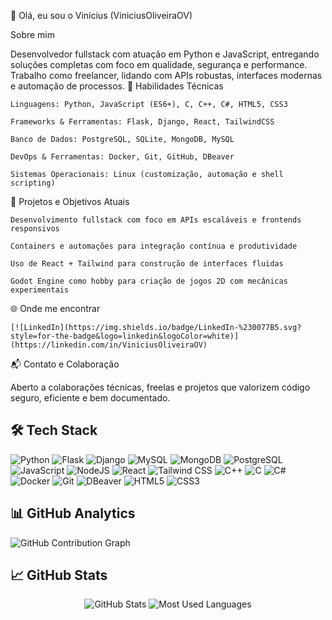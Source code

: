 👋 Olá, eu sou o Vinícius (ViniciusOliveiraOV)

Sobre mim

Desenvolvedor fullstack com atuação em Python e JavaScript, entregando soluções completas com foco em qualidade, segurança e performance. Trabalho como freelancer, lidando com APIs robustas, interfaces modernas e automação de processos.
🚀 Habilidades Técnicas

    Linguagens: Python, JavaScript (ES6+), C, C++, C#, HTML5, CSS3

    Frameworks & Ferramentas: Flask, Django, React, TailwindCSS

    Banco de Dados: PostgreSQL, SQLite, MongoDB, MySQL

    DevOps & Ferramentas: Docker, Git, GitHub, DBeaver

    Sistemas Operacionais: Linux (customização, automação e shell scripting)

🎯 Projetos e Objetivos Atuais

    Desenvolvimento fullstack com foco em APIs escaláveis e frontends responsivos

    Containers e automações para integração contínua e produtividade

    Uso de React + Tailwind para construção de interfaces fluidas

    Godot Engine como hobby para criação de jogos 2D com mecânicas experimentais

🌐 Onde me encontrar    

    [![LinkedIn](https://img.shields.io/badge/LinkedIn-%230077B5.svg?style=for-the-badge&logo=linkedin&logoColor=white)](https://linkedin.com/in/ViniciusOliveiraOV)

📬 Contato e Colaboração

Aberto a colaborações técnicas, freelas e projetos que valorizem código seguro, eficiente e bem documentado.





## 🛠️ Tech Stack

![Python](https://img.shields.io/badge/python-3670A0?style=for-the-badge&logo=python&logoColor=ffdd54)
![Flask](https://img.shields.io/badge/flask-%23000.svg?style=for-the-badge&logo=flask&logoColor=white)
![Django](https://img.shields.io/badge/django-%23092E20.svg?style=for-the-badge&logo=django&logoColor=white)
![MySQL](https://img.shields.io/badge/mysql-%2300f.svg?style=for-the-badge&logo=mysql&logoColor=white)
![MongoDB](https://img.shields.io/badge/MongoDB-%234ea94b.svg?style=for-the-badge&logo=mongodb&logoColor=white)
![PostgreSQL](https://img.shields.io/badge/postgres-%23316192.svg?style=for-the-badge&logo=postgresql&logoColor=white)
![JavaScript](https://img.shields.io/badge/javascript-%23323330.svg?style=for-the-badge&logo=javascript&logoColor=%23F7DF1E)
![NodeJS](https://img.shields.io/badge/node.js-6DA55F?style=for-the-badge&logo=node.js&logoColor=white)
![React](https://img.shields.io/badge/react-%2320232a.svg?style=for-the-badge&logo=react&logoColor=%2361DAFB)
![Tailwind CSS](https://img.shields.io/badge/tailwindcss-%2338B2AC.svg?style=for-the-badge&logo=tailwind-css&logoColor=white)
![C++](https://img.shields.io/badge/c++-%2300599C.svg?style=for-the-badge&logo=c%2B%2B&logoColor=white)
![C](https://img.shields.io/badge/c-%2300599C.svg?style=for-the-badge&logo=c&logoColor=white)
![C#](https://img.shields.io/badge/csharp-%23239120.svg?style=for-the-badge&logo=c-sharp&logoColor=white)
![Docker](https://img.shields.io/badge/docker-%230db7ed.svg?style=for-the-badge&logo=docker&logoColor=white)
![Git](https://img.shields.io/badge/git-%23F05033.svg?style=for-the-badge&logo=git&logoColor=white)
![DBeaver](https://img.shields.io/badge/dbeaver-%230073a4.svg?style=for-the-badge&logo=dbeaver&logoColor=white)
![HTML5](https://img.shields.io/badge/html5-%23E34C26.svg?style=for-the-badge&logo=html5&logoColor=white)
![CSS3](https://img.shields.io/badge/css3-%231572B6.svg?style=for-the-badge&logo=css3&logoColor=white)


## 📊 GitHub Analytics

![GitHub Contribution Graph](https://github-readme-activity-graph.vercel.app/graph?username=ViniciusOliveiraOV&theme=react-dark&hide_border=true&area=true)


## 📈 GitHub Stats

<div align="center">
  <img src="https://github-readme-stats.vercel.app/api?username=ViniciusOliveiraOV&show_icons=true&theme=dark&hide_border=true&bg_color=0D1117&title_color=58A6FF&icon_color=58A6FF&text_color=C9D1D9" alt="GitHub Stats" />
  
  <img src="https://github-readme-stats.vercel.app/api/top-langs/?username=ViniciusOliveiraOV&layout=compact&theme=dark&hide_border=true&bg_color=0D1117&title_color=58A6FF&text_color=C9D1D9" alt="Most Used Languages" />
</div>




